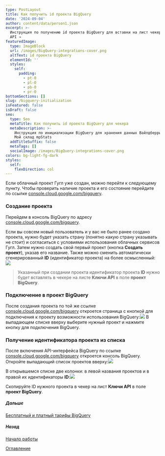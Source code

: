 ```yaml
---
type: PostLayout
title: Как получить id проекта BigQuery
date: '2024-09-04'
author: content/data/person1.json
excerpt: >-
  Инструкция по получению id проекта BigQuery для вставки на лист чекера Ключи
  API →
featuredImage:
  type: ImageBlock
  url: /images/BigQuery-integrations-cover.png
  altText: id проекта BigQuery
  elementId: ''
  styles:
    self:
      padding:
        - pt-0
        - pl-0
        - pb-0
        - pr-0
bottomSections: []
slug: /bigquery-initialization
isFeatured: false
isDraft: false
seo:
  type: Seo
  metaTitle: Как получить id проекта BigQuery для чекера
  metaDescription: >-
    Инструкция по инициализации BigQuery для хранения данных Вайлдберриз Озон
    Мой склад mpStats
  addTitleSuffix: false
  metaTags: []
  socialImage: /images/BigQuery-integrations-cover.png
colors: bg-light-fg-dark
styles:
  self:
    flexDirection: col
---
```

Если облачный проект Гугл уже создан, можно перейти к следующему пункту. Чтобы проверить наличие проекта и его состояние перейдите по ссылке [console.cloud.google.com/bigquery](https://console.cloud.google.com/bigquery).

### Создание проекта

Перейдем в консоль BigQuery по адресу [console.cloud.google.com/bigquery](https://console.cloud.google.com/bigquery).

Если вы совсем новый пользователь и у вас не было ранее создано проекта, нужно будет указать страну (понятно какую страну указывать не стоит) и согласиться с условиями использования облачных сервисов Гугл. Затем нужно создать свой первый проект (кнопка **Создать проект**), указав его название. Также можно сменить автоматически сгенерированный **ID** (идентификатор проекта) на более осмысленный:![](/images/create-bq-project.PNG)

> Указанный при создании проекта идентификатор проекта **ID** нужно будет вставлять в чекере на листе **Ключи API** в поле **проект  BigQuery**.

### Подключение в проект BigQuery

После создания проекта по той же ссылке [console.cloud.google.com/bigquery](https://console.cloud.google.com/bigquery) откроется страница с кнопкой для подключения к проекту возможности использования BigQuery:![](/images/bq-enable-api.PNG)
В выпадающем списке вверху выберите нужный проект и нажмите кнопку для подключения BigQuery.

### Получение идентификатора проекта из списка

После включения API-интерфейса BigQuery по ссылке [console.cloud.google.com/bigquery](https://cloud.google.com/bigquery/) откроется консоль BigQuery. Откройте выпадающий список проектов вверху:![](/images/console-bq-dropdown-list.png)

В открывшемся списке две колонки: в левой названия проектов и в правой их идентификаторы **ID**:![](/images/bq-list-projects.PNG)

Скопируйте ID нужного проекта в чекер на лист **Ключи API** в поле **проект BigQuery**.

##### Дальше

[Бесплатный и платный тарифы BigQuery](/blog/bigquery-sandbox/)

##### Назад

[Начало работы](/blog/beginning-of-use/)





[Оглавление](/table-of-contents)